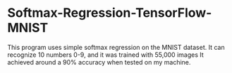 # Softmax-Regression-TensorFlow-MNIST
This program uses simple softmax regression on the MNIST dataset. 
It can recognize 10 numbers 0-9, and it was trained with 55,000 images
It achieved around a 90% accuracy when tested on my machine.
